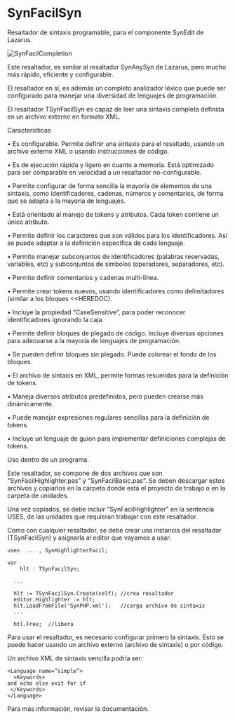 SynFacilSyn
===========

Resaltador de sintaxis programable, para el componente  SynEdit de Lazarus.

![SynFacilCompletion](http://blog.pucp.edu.pe/media/4946/20141220-synfacilsyn1.png "Título de la imagen")

Este resaltador, es similar al resaltador SynAnySyn de Lazarus, pero mucho más rápido, eficiente y configurable.

El resaltador en sí, es además un completo analizador léxico que puede ser configurado para manejar una diversidad de lenguajes de programación.

El resaltador TSynFacilSyn es capaz de leer una sintaxis completa definida en un archivo externo en formato XML.

Características

•	Es configurable. Permite definir una sintaxis para el resaltado, usando un archivo externo XML o usando instrucciones de código.

•	Es de ejecución rápida y ligero en cuanto a memoria. Está optimizado para ser comparable en velocidad a un resaltador no-configurable.

•	Permite configurar de forma sencilla la mayoría de elementos de una sintaxis, como identificadores, cadenas, números y comentarios, de forma que se adapta a la mayoría de lenguajes.

•	Está orientado al manejo de tokens y atributos. Cada token contiene un único atributo.

•	Permite definir los caracteres que son válidos para los identificadores. Así se puede adaptar a la definición específica de cada lenguaje.

•	Permite manejar subconjuntos de identificadores (palabras reservadas, variables, etc) y subconjuntos de símbolos (operadores, separadores, etc).

•	Permite definir comentarios y cadenas multi-línea.

•	Permite crear tokens nuevos, usando identificadores como delimitadores (similar a los bloques <<HEREDOC).

•	Incluye la propiedad “CaseSensitive”, para poder reconocer identificadores ignorando la caja.

•	Permite definir bloques de plegado de código. Incluye diversas opciones para adecuarse a la mayoría de lenguajes de programación.

•	Se pueden definir bloques sin plegado. Puede colorear el fondo de los bloques.

•	El archivo de sintaxis en XML, permite formas resumidas para la definición de tokens.

•	Maneja diversos atributos predefinidos, pero pueden crearse más dinámicamente.

•	Puede manejar expresiones regulares sencillas para la definición de tokens.

•	Incluye un lenguaje de guíon para implementar definiciones complejas de tokens. 

Uso dentro de un programa.

Este resaltador, se compone de dos archivos que son  "SynFacilHighlighter.pas” y "SynFacilBasic.pas”. Se deben descargar estos archivos y copiarlos en la carpeta donde está el proyecto de trabajo o en la carpeta de unidades.

Una vez copiados, se debe incluir "SynFacilHighlighter" en la sentencia USES, de las unidades que requieran trabajar con este resaltador.

Como con cualquier resaltador, se debe crear una instancia del resaltador (TSynFacilSyn) y asignarla al editor que vayamos a usar:

```
uses  ... , SynHighlighterFacil;

var
    hlt : TSynFacilSyn;

  ...
  
  hlt := TSynFacilSyn.Create(self); //crea resaltador
  editor.Highlighter := hlt;
  hlt.LoadFromFile('SynPHP.xml');   //carga archivo de sintaxis
  ...
  
  htl.Free;  //libera 
```

Para usar el resaltador, es necesario configurar primero la sintaxis. Esto se puede hacer usando un archivo externo (archivo de sintaxis) o por código.

Un archivo XML de sintaxis sencilla podría ser:

```
<Language name=”simple”>
  <Keywords> 
and echo else exit for if 
 </Keywords>
</Language>
```

Para más información, revisar la documentación.